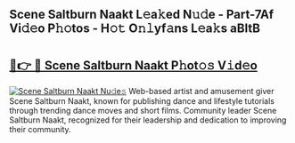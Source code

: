 ## Scene Saltburn Naakt L𝚎a𝚔ed N𝚞𝚍e - Part-7Af Vi𝚍𝚎o P𝚑𝚘tos - H𝚘𝚝 O𝚗𝚕yf𝚊ns L𝚎a𝚔s aBltB

# <h2><a href="http://kfczaa.oniu.top/?m=Scene+Saltburn+Naakt">🔗👉 🔴 Scene Saltburn Naakt P𝚑ot𝚘𝚜 V𝚒d𝚎o</a></h2>

[![Scene Saltburn Naakt Nu𝚍e𝚜](https://i.imgur.com/0qMVB7G.gif)](http://kfczaa.oniu.top/?m=Scene+Saltburn+Naakt)
Web-based artist and amusement giver Scene Saltburn Naakt, known for publishing dance and lifestyle tutorials through trending dance moves and short films. Community leader Scene Saltburn Naakt, recognized for their leadership and dedication to improving their community.  
